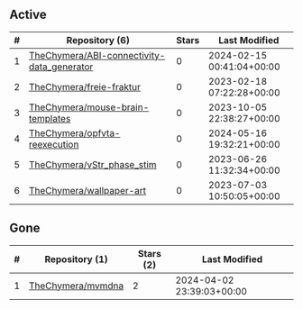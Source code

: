 ## Active
| # | Repository (6) | Stars | Last Modified |
| --- | --- | --- | --- |
| 1 | [TheChymera/ABI-connectivity-data_generator](https://gin.g-node.org/TheChymera/ABI-connectivity-data_generator) | 0 | 2024-02-15 00:41:04+00:00 |
| 2 | [TheChymera/freie-fraktur](https://gin.g-node.org/TheChymera/freie-fraktur) | 0 | 2023-02-18 07:22:28+00:00 |
| 3 | [TheChymera/mouse-brain-templates](https://gin.g-node.org/TheChymera/mouse-brain-templates) | 0 | 2023-10-05 22:38:27+00:00 |
| 4 | [TheChymera/opfvta-reexecution](https://gin.g-node.org/TheChymera/opfvta-reexecution) | 0 | 2024-05-16 19:32:21+00:00 |
| 5 | [TheChymera/vStr_phase_stim](https://gin.g-node.org/TheChymera/vStr_phase_stim) | 0 | 2023-06-26 11:32:34+00:00 |
| 6 | [TheChymera/wallpaper-art](https://gin.g-node.org/TheChymera/wallpaper-art) | 0 | 2023-07-03 10:50:05+00:00 |

## Gone
| # | Repository (1) | Stars (2) | Last Modified |
| --- | --- | --- | --- |
| 1 | [TheChymera/mvmdna](https://gin.g-node.org/TheChymera/mvmdna) | 2 | 2024-04-02 23:39:03+00:00 |
